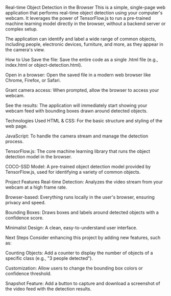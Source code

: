 Real-time Object Detection in the Browser
This is a simple, single-page web application that performs real-time object detection using your computer's webcam. It leverages the power of TensorFlow.js to run a pre-trained machine learning model directly in the browser, without a backend server or complex setup.

The application can identify and label a wide range of common objects, including people, electronic devices, furniture, and more, as they appear in the camera's view.

How to Use
Save the file: Save the entire code as a single .html file (e.g., index.html or object-detection.html).

Open in a browser: Open the saved file in a modern web browser like Chrome, Firefox, or Safari.

Grant camera access: When prompted, allow the browser to access your webcam.

See the results: The application will immediately start showing your webcam feed with bounding boxes drawn around detected objects.

Technologies Used
HTML & CSS: For the basic structure and styling of the web page.

JavaScript: To handle the camera stream and manage the detection process.

TensorFlow.js: The core machine learning library that runs the object detection model in the browser.

COCO-SSD Model: A pre-trained object detection model provided by TensorFlow.js, used for identifying a variety of common objects.

Project Features
Real-time Detection: Analyzes the video stream from your webcam at a high frame rate.

Browser-based: Everything runs locally in the user's browser, ensuring privacy and speed.

Bounding Boxes: Draws boxes and labels around detected objects with a confidence score.

Minimalist Design: A clean, easy-to-understand user interface.

Next Steps
Consider enhancing this project by adding new features, such as:

Counting Objects: Add a counter to display the number of objects of a specific class (e.g., "3 people detected").

Customization: Allow users to change the bounding box colors or confidence threshold.

Snapshot Feature: Add a button to capture and download a screenshot of the video feed with the detection results.
